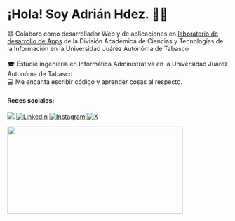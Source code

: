 <div align="left">
  <h1>¡Hola! Soy Adrián Hdez. 👋🏽</h1>

  <p align="left">
    😄 Colaboro como desarrollador Web y de aplicaciones en <a href="https://github.com/X-devlab">laboratorio de desarrollo de Apps</a> de la División Académica de Ciencias y Tecnologías de la Información en la Universidad Juárez Autonóma de Tabasco
    <br>
    <br>
    🎓 Estudié ingenieria en Informática Administrativa en la Universidad Juárez Autonóma de Tabasco
    <br>
    💻 Me encanta escribir código y aprender cosas al respecto.
  </p>

  #### Redes sociales: 
  [![](https://img.shields.io/badge/adrianhdez-ea580c?style=for-the-badge&logo=About.me&logoColor=white)](https://adrianhdez.tech/)
  [![LinkedIn](https://img.shields.io/badge/LinkedIn-0077B5?style=for-the-badge&logo=linkedin&logoColor=white)](https://www.linkedin.com/in/adrianh2/)
  [![Instagram](https://img.shields.io/badge/Instagram-%23E4405F.svg?style=for-the-badge&logo=Instagram&logoColor=white)](https://www.instagram.com/adrianh_2_)
  [![X](https://img.shields.io/badge/X-%23000000.svg?style=for-the-badge&logo=X&logoColor=white)](https://x.com/AdrianH_2)
    

  <img width="400" height="200" src="https://github-readme-stats.vercel.app/api/top-langs/?username=adrianhdez2&size_weight=0.0005&count_weight=0.3&layout=compact&theme=vision-friendly-dark">
</div>